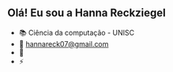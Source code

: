 ## Olá! Eu sou a Hanna Reckziegel 

- 📚 Ciência da computação - UNISC
- 📧 hannareck07@gmail.com
- 🔗 
- ⚡ 
